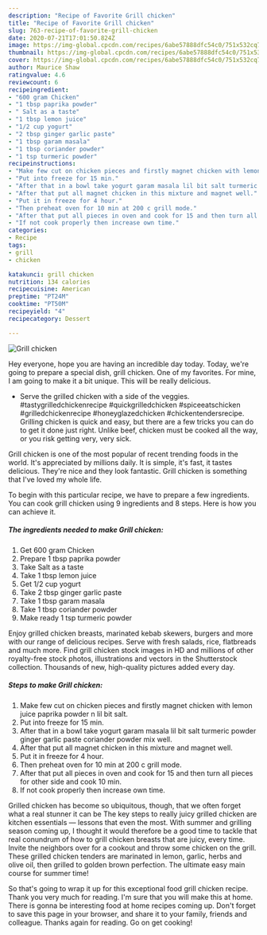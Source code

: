```yaml
---
description: "Recipe of Favorite Grill chicken"
title: "Recipe of Favorite Grill chicken"
slug: 763-recipe-of-favorite-grill-chicken
date: 2020-07-21T17:01:50.824Z
image: https://img-global.cpcdn.com/recipes/6abe57888dfc54c0/751x532cq70/grill-chicken-recipe-main-photo.jpg
thumbnail: https://img-global.cpcdn.com/recipes/6abe57888dfc54c0/751x532cq70/grill-chicken-recipe-main-photo.jpg
cover: https://img-global.cpcdn.com/recipes/6abe57888dfc54c0/751x532cq70/grill-chicken-recipe-main-photo.jpg
author: Maurice Shaw
ratingvalue: 4.6
reviewcount: 6
recipeingredient:
- "600 gram Chicken"
- "1 tbsp paprika powder"
- " Salt as a taste"
- "1 tbsp lemon juice"
- "1/2 cup yogurt"
- "2 tbsp ginger garlic paste"
- "1 tbsp garam masala"
- "1 tbsp coriander powder"
- "1 tsp turmeric powder"
recipeinstructions:
- "Make few cut on chicken pieces and firstly magnet chicken with lemon juice paprika powder n lil bit salt."
- "Put into freeze for 15 min."
- "After that in a bowl take yogurt garam masala lil bit salt turmeric powder ginger garlic paste coriander powder mix well."
- "After that put all magnet chicken in this mixture and magnet well."
- "Put it in freeze for 4 hour."
- "Then preheat oven for 10 min at 200 c grill mode."
- "After that put all pieces in oven and cook for 15 and then turn all pieces for other side and cook 10 min."
- "If not cook properly then increase own time."
categories:
- Recipe
tags:
- grill
- chicken

katakunci: grill chicken 
nutrition: 134 calories
recipecuisine: American
preptime: "PT24M"
cooktime: "PT50M"
recipeyield: "4"
recipecategory: Dessert

---
```



![Grill chicken](https://img-global.cpcdn.com/recipes/6abe57888dfc54c0/751x532cq70/grill-chicken-recipe-main-photo.jpg)

Hey everyone, hope you are having an incredible day today. Today, we're going to prepare a special dish, grill chicken. One of my favorites. For mine, I am going to make it a bit unique. This will be really delicious.

- Serve the grilled chicken with a side of the veggies. #tastygrilledchickenrecipe #quickgrilledchicken #spiceeatschicken #grilledchickenrecipe #honeyglazedchicken #chickentendersrecipe. Grilling chicken is quick and easy, but there are a few tricks you can do to get it done just right. Unlike beef, chicken must be cooked all the way, or you risk getting very, very sick.

Grill chicken is one of the most popular of recent trending foods in the world. It's appreciated by millions daily. It is simple, it's fast, it tastes delicious. They're nice and they look fantastic. Grill chicken is something that I've loved my whole life.


To begin with this particular recipe, we have to prepare a few ingredients. You can cook grill chicken using 9 ingredients and 8 steps. Here is how you can achieve it.

<!--inarticleads1-->

##### The ingredients needed to make Grill chicken:

1. Get 600 gram Chicken
1. Prepare 1 tbsp paprika powder
1. Take  Salt as a taste
1. Take 1 tbsp lemon juice
1. Get 1/2 cup yogurt
1. Take 2 tbsp ginger garlic paste
1. Take 1 tbsp garam masala
1. Take 1 tbsp coriander powder
1. Make ready 1 tsp turmeric powder


Enjoy grilled chicken breasts, marinated kebab skewers, burgers and more with our range of delicious recipes. Serve with fresh salads, rice, flatbreads and much more. Find grill chicken stock images in HD and millions of other royalty-free stock photos, illustrations and vectors in the Shutterstock collection. Thousands of new, high-quality pictures added every day. 

<!--inarticleads2-->

##### Steps to make Grill chicken:

1. Make few cut on chicken pieces and firstly magnet chicken with lemon juice paprika powder n lil bit salt.
1. Put into freeze for 15 min.
1. After that in a bowl take yogurt garam masala lil bit salt turmeric powder ginger garlic paste coriander powder mix well.
1. After that put all magnet chicken in this mixture and magnet well.
1. Put it in freeze for 4 hour.
1. Then preheat oven for 10 min at 200 c grill mode.
1. After that put all pieces in oven and cook for 15 and then turn all pieces for other side and cook 10 min.
1. If not cook properly then increase own time.


Grilled chicken has become so ubiquitous, though, that we often forget what a real stunner it can be The key steps to really juicy grilled chicken are kitchen essentials — lessons that even the most. With summer and grilling season coming up, I thought it would therefore be a good time to tackle that real conundrum of how to grill chicken breasts that are juicy, every time. Invite the neighbors over for a cookout and throw some chicken on the grill. These grilled chicken tenders are marinated in lemon, garlic, herbs and olive oil, then grilled to golden brown perfection. The ultimate easy main course for summer time! 

So that's going to wrap it up for this exceptional food grill chicken recipe. Thank you very much for reading. I'm sure that you will make this at home. There is gonna be interesting food at home recipes coming up. Don't forget to save this page in your browser, and share it to your family, friends and colleague. Thanks again for reading. Go on get cooking!
